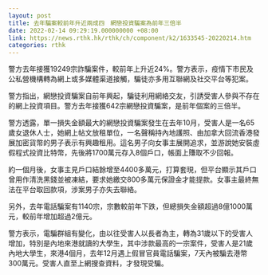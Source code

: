```yaml
---
layout: post
title: 去年騙案較前年升近兩成四　網戀投資騙案為前年三倍半
date: 2022-02-14 09:29:19.000000000 +08:00
link: https://news.rthk.hk/rthk/ch/component/k2/1633545-20220214.htm
categories: rthk
---
```


警方去年接獲19249宗詐騙案件，較前年上升近24%。警方表示，疫情下市民及公私營機構轉為網上或多媒體渠道接觸，騙徒亦多用互聯網及社交平台等犯案。

警方指出，網戀投資騙案自前年興起，騙徒利用網絡交友，引誘受害人參與不存在的網上投資項目。警方去年接獲642宗網戀投資騙案，是前年個案的三倍半。

警方透露，單一損失金額最大的網戀投資騙案發生在去年10月，受害人是一名65歲女退休人士，她網上帖文放租單位，一名聲稱持內地護照、由加拿大回流香港發展加密貨幣的男子表示有興趣租用。這名男子向女事主展開追求，並游說她安裝虛假程式投資比特幣，先後將1700萬元存入8個戶口，帳面上賺取不少回報。

約一個月後，女事主見戶口結餘增至4400多萬元，打算套現，但平台顯示其戶口曾用作清洗黑錢並被凍結，要求她繳交800多萬元保證金才能提款。女事主最終無法在平台取回款項，涉案男子亦失去聯絡。

另外，去年電話騙案有1140宗，宗數較前年下跌，但總損失金額超過8億1000萬元，較前年增加超過2億元。

警方表示，電騙群組有變化，由以往受害人以長者為主，轉為31歲以下的受害人增加，特別是內地來港就讀的大學生，其中涉款最高的一宗案件，受害人是21歲內地大學生，來港4個月，去年12月遇上假冒官員電話騙案，7天內被騙去港幣300萬元。受害人直至上網搜查資料，才發現受騙。
